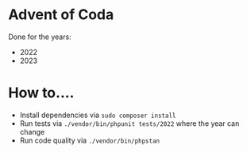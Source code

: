 # Advent of Coda
Done for the years:
* 2022
* 2023

# How to....
- Install dependencies via `sudo composer install`
- Run tests via `./vendor/bin/phpunit tests/2022` where the year can change
- Run code quality via `./vendor/bin/phpstan`
